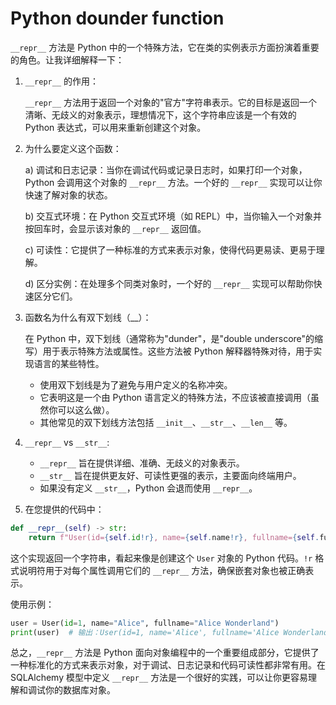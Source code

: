 # Python dounder function

`__repr__` 方法是 Python 中的一个特殊方法，它在类的实例表示方面扮演着重要的角色。让我详细解释一下：

1. `__repr__` 的作用：

   `__repr__` 方法用于返回一个对象的"官方"字符串表示。它的目标是返回一个清晰、无歧义的对象表示，理想情况下，这个字符串应该是一个有效的 Python 表达式，可以用来重新创建这个对象。

2. 为什么要定义这个函数：

   a) 调试和日志记录：当你在调试代码或记录日志时，如果打印一个对象，Python 会调用这个对象的 `__repr__` 方法。一个好的 `__repr__` 实现可以让你快速了解对象的状态。

   b) 交互式环境：在 Python 交互式环境（如 REPL）中，当你输入一个对象并按回车时，会显示该对象的 `__repr__` 返回值。

   c) 可读性：它提供了一种标准的方式来表示对象，使得代码更易读、更易于理解。

   d) 区分实例：在处理多个同类对象时，一个好的 `__repr__` 实现可以帮助你快速区分它们。

3. 函数名为什么有双下划线（__）：

   在 Python 中，双下划线（通常称为"dunder"，是"double underscore"的缩写）用于表示特殊方法或属性。这些方法被 Python 解释器特殊对待，用于实现语言的某些特性。

   - 使用双下划线是为了避免与用户定义的名称冲突。
   - 它表明这是一个由 Python 语言定义的特殊方法，不应该被直接调用（虽然你可以这么做）。
   - 其他常见的双下划线方法包括 `__init__`、`__str__`、`__len__` 等。

4. `__repr__` vs `__str__`:

   - `__repr__` 旨在提供详细、准确、无歧义的对象表示。
   - `__str__` 旨在提供更友好、可读性更强的表示，主要面向终端用户。
   - 如果没有定义 `__str__`，Python 会退而使用 `__repr__`。

5. 在您提供的代码中：

```python
def __repr__(self) -> str:
    return f"User(id={self.id!r}, name={self.name!r}, fullname={self.fullname!r})"
```

这个实现返回一个字符串，看起来像是创建这个 `User` 对象的 Python 代码。`!r` 格式说明符用于对每个属性调用它们的 `__repr__` 方法，确保嵌套对象也被正确表示。

使用示例：

```python
user = User(id=1, name="Alice", fullname="Alice Wonderland")
print(user)  # 输出：User(id=1, name='Alice', fullname='Alice Wonderland')
```

总之，`__repr__` 方法是 Python 面向对象编程中的一个重要组成部分，它提供了一种标准化的方式来表示对象，对于调试、日志记录和代码可读性都非常有用。在 SQLAlchemy 模型中定义 `__repr__` 方法是一个很好的实践，可以让你更容易理解和调试你的数据库对象。